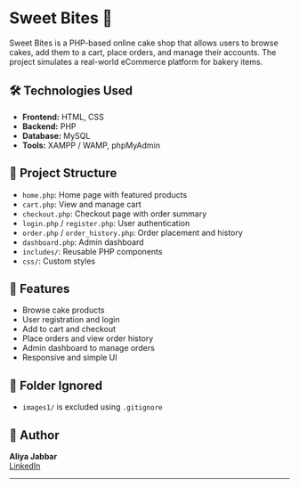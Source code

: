 # Sweet Bites 🍰

Sweet Bites is a PHP-based online cake shop that allows users to browse cakes, add them to a cart, place orders, and manage their accounts. The project simulates a real-world eCommerce platform for bakery items.

## 🛠 Technologies Used
- **Frontend:** HTML, CSS
- **Backend:** PHP
- **Database:** MySQL
- **Tools:** XAMPP / WAMP, phpMyAdmin

## 📂 Project Structure
- `home.php`: Home page with featured products
- `cart.php`: View and manage cart
- `checkout.php`: Checkout page with order summary
- `login.php` / `register.php`: User authentication
- `order.php` / `order_history.php`: Order placement and history
- `dashboard.php`: Admin dashboard
- `includes/`: Reusable PHP components
- `css/`: Custom styles

## 🎯 Features
- Browse cake products
- User registration and login
- Add to cart and checkout
- Place orders and view order history
- Admin dashboard to manage orders
- Responsive and simple UI

## 🚫 Folder Ignored
- `images1/` is excluded using `.gitignore`


## 🤝 Author
**Aliya Jabbar**  
[LinkedIn](https://www.linkedin.com/in/aliyajabbar)

---


